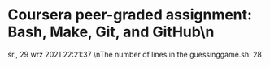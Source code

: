 # Coursera peer-graded assignment: Bash, Make, Git, and GitHub\n
śr., 29 wrz 2021 22:21:37
\nThe number of lines in the guessinggame.sh:
28
